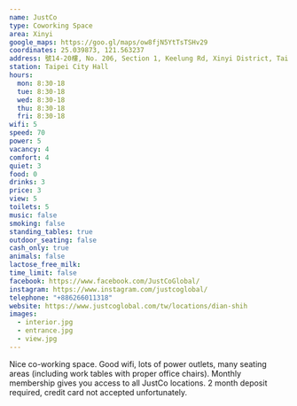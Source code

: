 ```yaml
---
name: JustCo
type: Coworking Space
area: Xinyi
google_maps: https://goo.gl/maps/ow8fjN5YtTsTSHv29
coordinates: 25.039873, 121.563237
address: 號14-20樓, No. 206, Section 1, Keelung Rd, Xinyi District, Taipei City, Taiwan 110
station: Taipei City Hall
hours:
  mon: 8:30-18
  tue: 8:30-18
  wed: 8:30-18
  thu: 8:30-18
  fri: 8:30-18
wifi: 5
speed: 70
power: 5
vacancy: 4
comfort: 4
quiet: 3
food: 0
drinks: 3
price: 3
view: 5
toilets: 5
music: false
smoking: false
standing_tables: true
outdoor_seating: false
cash_only: true
animals: false
lactose_free_milk:
time_limit: false
facebook: https://www.facebook.com/JustCoGlobal/
instagram: https://www.instagram.com/justcoglobal/
telephone: "+886266011318"
website: https://www.justcoglobal.com/tw/locations/dian-shih
images:
  - interior.jpg
  - entrance.jpg
  - view.jpg
---
```


Nice co-working space. Good wifi, lots of power outlets, many seating areas (including work tables with proper office chairs). Monthly membership gives you access to all JustCo locations. 2 month deposit required, credit card not accepted unfortunately.
